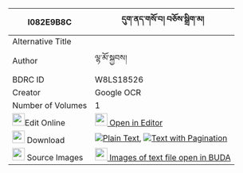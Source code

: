|I082E9B8C|དུག་ནད་གསོ་བ། བཅོས་སྒྲིག་མ། 
| --- | --- 
|Alternative Title |
|Author| ལྷ་མོ་སྐྱབས།
|BDRC ID | W8LS18526
|Creator | Google OCR
|Number of Volumes| 1
|<img width="25" src="https://img.icons8.com/color/25/000000/edit-property.png">Edit Online| [<img width="25" src="https://avatars.githubusercontent.com/u/45091458?s=200&v=4"> Open in Editor](http://editor.openpecha.org/I082E9B8C)
|<img width="25" src="https://img.icons8.com/fluent/48/000000/download-2.png"/>  Download | [![](https://img.icons8.com/color/20/000000/txt.png)Plain Text](https://github.com/Openpecha/I082E9B8C/releases/download/v1/duk_nesowa_chodrik_ma_plain_I082E9B8C.zip), [![](https://img.icons8.com/color/20/000000/txt.png)Text with Pagination](https://github.com/Openpecha/I082E9B8C/releases/download/v1/duk_nesowa_chodrik_ma_pages_I082E9B8C.zip)
|<img width="25" src="https://img.icons8.com/plasticine/100/000000/pictures-folder.png"/>  Source Images | [<img width="25" src="https://library.bdrc.io/icons/BUDA-small.svg"> Images of text file open in BUDA](https://library.bdrc.io/show/bdr:W8LS18526)